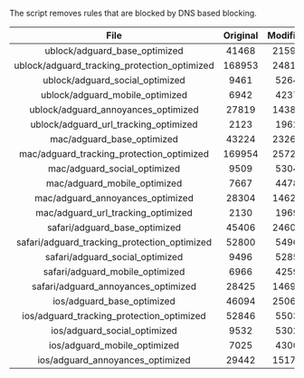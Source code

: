The script removes rules that are blocked by DNS based blocking.


| File | Original | Modified |
|:----:|:-----:|:-----:|
| ublock/adguard_base_optimized | 41468 | 21594 |
| ublock/adguard_tracking_protection_optimized | 168953 | 24811 |
| ublock/adguard_social_optimized | 9461 | 5264 |
| ublock/adguard_mobile_optimized | 6942 | 4237 |
| ublock/adguard_annoyances_optimized | 27819 | 14380 |
| ublock/adguard_url_tracking_optimized | 2123 | 1962 |
| mac/adguard_base_optimized | 43224 | 23269 |
| mac/adguard_tracking_protection_optimized | 169954 | 25724 |
| mac/adguard_social_optimized | 9509 | 5304 |
| mac/adguard_mobile_optimized | 7667 | 4478 |
| mac/adguard_annoyances_optimized | 28304 | 14620 |
| mac/adguard_url_tracking_optimized | 2130 | 1969 |
| safari/adguard_base_optimized | 45406 | 24609 |
| safari/adguard_tracking_protection_optimized | 52800 | 5496 |
| safari/adguard_social_optimized | 9496 | 5285 |
| safari/adguard_mobile_optimized | 6966 | 4259 |
| safari/adguard_annoyances_optimized | 28425 | 14691 |
| ios/adguard_base_optimized | 46094 | 25069 |
| ios/adguard_tracking_protection_optimized | 52846 | 5503 |
| ios/adguard_social_optimized | 9532 | 5302 |
| ios/adguard_mobile_optimized | 7025 | 4300 |
| ios/adguard_annoyances_optimized | 29442 | 15176 |